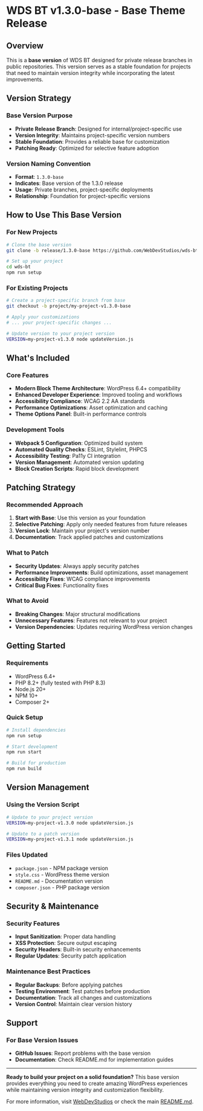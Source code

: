 # WDS BT v1.3.0-base - Base Theme Release

## Overview

This is a **base version** of WDS BT designed for private release branches in public repositories. This version serves as a stable foundation for projects that need to maintain version integrity while incorporating the latest improvements.

## Version Strategy

### **Base Version Purpose**
- **Private Release Branch**: Designed for internal/project-specific use
- **Version Integrity**: Maintains project-specific version numbers
- **Stable Foundation**: Provides a reliable base for customization
- **Patching Ready**: Optimized for selective feature adoption

### **Version Naming Convention**
- **Format**: `1.3.0-base`
- **Indicates**: Base version of the 1.3.0 release
- **Usage**: Private branches, project-specific deployments
- **Relationship**: Foundation for project-specific versions

## How to Use This Base Version

### **For New Projects**
```bash
# Clone the base version
git clone -b release/1.3.0-base https://github.com/WebDevStudios/wds-bt.git

# Set up your project
cd wds-bt
npm run setup
```

### **For Existing Projects**
```bash
# Create a project-specific branch from base
git checkout -b project/my-project-v1.3.0-base

# Apply your customizations
# ... your project-specific changes ...

# Update version to your project version
VERSION=my-project-v1.3.0 node updateVersion.js
```

## What's Included

### **Core Features**
- **Modern Block Theme Architecture**: WordPress 6.4+ compatibility
- **Enhanced Developer Experience**: Improved tooling and workflows
- **Accessibility Compliance**: WCAG 2.2 AA standards
- **Performance Optimizations**: Asset optimization and caching
- **Theme Options Panel**: Built-in performance controls

### **Development Tools**
- **Webpack 5 Configuration**: Optimized build system
- **Automated Quality Checks**: ESLint, Stylelint, PHPCS
- **Accessibility Testing**: Pa11y CI integration
- **Version Management**: Automated version updating
- **Block Creation Scripts**: Rapid block development

## Patching Strategy

### **Recommended Approach**
1. **Start with Base**: Use this version as your foundation
2. **Selective Patching**: Apply only needed features from future releases
3. **Version Lock**: Maintain your project's version number
4. **Documentation**: Track applied patches and customizations

### **What to Patch**
- **Security Updates**: Always apply security patches
- **Performance Improvements**: Build optimizations, asset management
- **Accessibility Fixes**: WCAG compliance improvements
- **Critical Bug Fixes**: Functionality fixes

### **What to Avoid**
- **Breaking Changes**: Major structural modifications
- **Unnecessary Features**: Features not relevant to your project
- **Version Dependencies**: Updates requiring WordPress version changes

## Getting Started

### **Requirements**
- WordPress 6.4+
- PHP 8.2+ (fully tested with PHP 8.3)
- Node.js 20+
- NPM 10+
- Composer 2+

### **Quick Setup**
```bash
# Install dependencies
npm run setup

# Start development
npm run start

# Build for production
npm run build
```

## Version Management

### **Using the Version Script**
```bash
# Update to your project version
VERSION=my-project-v1.3.0 node updateVersion.js

# Update to a patch version
VERSION=my-project-v1.3.1 node updateVersion.js
```

### **Files Updated**
- `package.json` - NPM package version
- `style.css` - WordPress theme version
- `README.md` - Documentation version
- `composer.json` - PHP package version

## Security & Maintenance

### **Security Features**
- **Input Sanitization**: Proper data handling
- **XSS Protection**: Secure output escaping
- **Security Headers**: Built-in security enhancements
- **Regular Updates**: Security patch application

### **Maintenance Best Practices**
- **Regular Backups**: Before applying patches
- **Testing Environment**: Test patches before production
- **Documentation**: Track all changes and customizations
- **Version Control**: Maintain clear version history

## Support

### **For Base Version Issues**
- **GitHub Issues**: Report problems with the base version
- **Documentation**: Check README.md for implementation guides


---

**Ready to build your project on a solid foundation?** This base version provides everything you need to create amazing WordPress experiences while maintaining version integrity and customization flexibility.

For more information, visit [WebDevStudios](https://webdevstudios.com/) or check the main [README.md](README.md).
